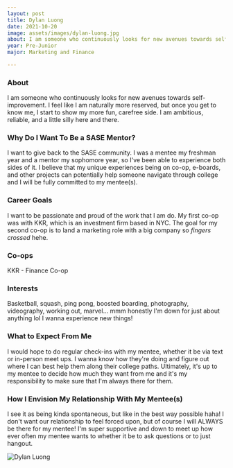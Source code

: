 ```yaml
---
layout: post
title: Dylan Luong 
date: 2021-10-20
image: assets/images/dylan-luong.jpg
about: I am someone who continuously looks for new avenues towards self-improvement. I feel like I am naturally more reserved, but once you get to know me, I start to show my more fun, carefree side. I am ambitious, reliable, and a little silly here and there.
year: Pre-Junior
major: Marketing and Finance

---
```


### About

I am someone who continuously looks for new avenues towards self-improvement. I feel like I am naturally more reserved, but once you get to know me, I start to show my more fun, carefree side. I am ambitious, reliable, and a little silly here and there.

### Why Do I Want To Be a SASE Mentor?

I want to give back to the SASE community. I was a mentee my freshman year and a mentor my sophomore year, so I've been able to experience both sides of it. I believe that my unique experiences being on co-op, e-boards, and other projects can potentially help someone navigate through college and I will be fully committed to my mentee(s).

### Career Goals

I want to be passionate and proud of the work that I am do. My first co-op was with KKR, which is an investment firm based in NYC. The goal for my second co-op is to land a marketing role with a big company so *fingers crossed* hehe.

### Co-ops

KKR - Finance Co-op

### Interests

Basketball, squash, ping pong, boosted boarding, photography, videography, working out, marvel... mmm honestly I'm down for just about anything lol I wanna experience new things!

### What to Expect From Me

I would hope to do regular check-ins with my mentee, whether it be via text or in-person meet ups. I wanna know how they're doing and figure out where I can best help them along their college paths. Ultimately, it's up to my mentee to decide how much they want from me and it's my responsibility to make sure that I'm always there for them.

### How I Envision My Relationship With My Mentee(s) 

I see it as being kinda spontaneous, but like in the best way possible haha! I don't want our relationship to feel forced upon, but of course I will ALWAYS be there for my mentee! I'm super supportive and down to meet up how ever often my mentee wants to whether it be to ask questions or to just hangout.

<div class="text-center my-5">
    <img src="{ ../dylan-luong.jpg | absolute_url }" alt="Dylan Luong" class="rounded post-img" />
</div>
